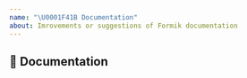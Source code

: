 ```yaml
---
name: "\U0001F41B Documentation"
about: Imrovements or suggestions of Formik documentation
---
```


## 📖 Documentation
